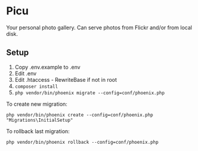Picu
====

Your personal photo gallery. Can serve photos from Flickr and/or from local disk.

## Setup

1. Copy .env.example to .env
2. Edit .env
3. Edit .htaccess - RewriteBase if not in root
4. `composer install`
5. `php vendor/bin/phoenix migrate --config=conf/phoenix.php`

To create new migration:
```
php vendor/bin/phoenix create --config=conf/phoenix.php "Migrations\InitialSetup"
```
To rollback last migration:
```
php vendor/bin/phoenix rollback --config=conf/phoenix.php
```
